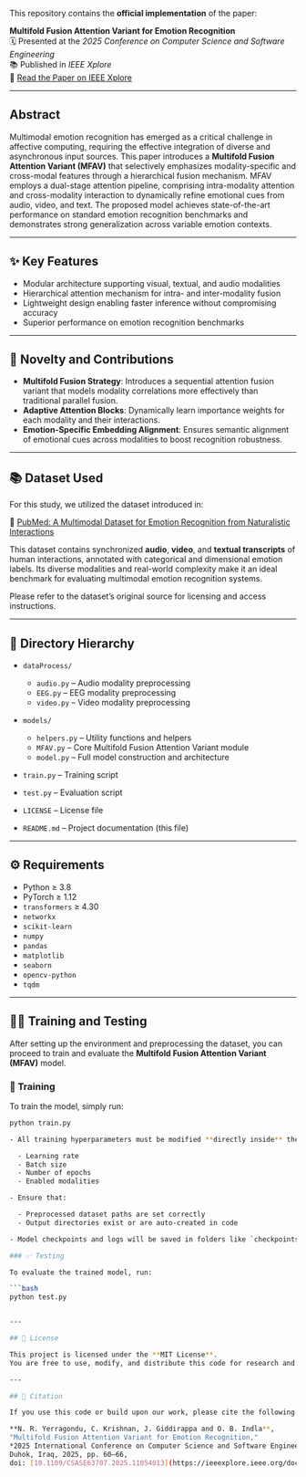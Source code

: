 This repository contains the **official implementation** of the paper:

**Multifold Fusion Attention Variant for Emotion Recognition**  
🗓 Presented at the *2025 Conference on Computer Science and Software Engineering*  
📚 Published in *IEEE Xplore*  
🔗 [Read the Paper on IEEE Xplore](https://ieeexplore.ieee.org/document/11054013)

---

## Abstract

Multimodal emotion recognition has emerged as a critical challenge in affective computing, requiring the effective integration of diverse and asynchronous input sources. This paper introduces a **Multifold Fusion Attention Variant (MFAV)** that selectively emphasizes modality-specific and cross-modal features through a hierarchical fusion mechanism. MFAV employs a dual-stage attention pipeline, comprising intra-modality attention and cross-modality interaction to dynamically refine emotional cues from audio, video, and text. The proposed model achieves state-of-the-art performance on standard emotion recognition benchmarks and demonstrates strong generalization across variable emotion contexts.

---

## ✨ Key Features

- Modular architecture supporting visual, textual, and audio modalities
- Hierarchical attention mechanism for intra- and inter-modality fusion
- Lightweight design enabling faster inference without compromising accuracy
- Superior performance on emotion recognition benchmarks

---

## 🚀 Novelty and Contributions

- **Multifold Fusion Strategy**: Introduces a sequential attention fusion variant that models modality correlations more effectively than traditional parallel fusion.
- **Adaptive Attention Blocks**: Dynamically learn importance weights for each modality and their interactions.
- **Emotion-Specific Embedding Alignment**: Ensures semantic alignment of emotional cues across modalities to boost recognition robustness.

---

## 📚 Dataset Used

For this study, we utilized the dataset introduced in:

🔗 [PubMed: A Multimodal Dataset for Emotion Recognition from Naturalistic Interactions](https://pubmed.ncbi.nlm.nih.gov/39300129/)

This dataset contains synchronized **audio**, **video**, and **textual transcripts** of human interactions, annotated with categorical and dimensional emotion labels. Its diverse modalities and real-world complexity make it an ideal benchmark for evaluating multimodal emotion recognition systems.

Please refer to the dataset’s original source for licensing and access instructions.

---

## 📂 Directory Hierarchy

- `dataProcess/`
  - `audio.py` – Audio modality preprocessing
  - `EEG.py` – EEG modality preprocessing
  - `video.py` – Video modality preprocessing

- `models/`
  - `helpers.py` – Utility functions and helpers
  - `MFAV.py` – Core Multifold Fusion Attention Variant module
  - `model.py` – Full model construction and architecture

- `train.py` – Training script  
- `test.py` – Evaluation script  
- `LICENSE` – License file  
- `README.md` – Project documentation (this file)

---

## ⚙️ Requirements

- Python ≥ 3.8
- PyTorch ≥ 1.12
- `transformers` ≥ 4.30
- `networkx`
- `scikit-learn`
- `numpy`
- `pandas`
- `matplotlib`
- `seaborn`
- `opencv-python`
- `tqdm`

---

## 🏋️‍♀️ Training and Testing

After setting up the environment and preprocessing the dataset, you can proceed to train and evaluate the **Multifold Fusion Attention Variant (MFAV)** model.

### 🔁 Training

To train the model, simply run:

```bash
python train.py

- All training hyperparameters must be modified **directly inside** the `train.py` file:

  - Learning rate  
  - Batch size  
  - Number of epochs  
  - Enabled modalities  

- Ensure that:

  - Preprocessed dataset paths are set correctly  
  - Output directories exist or are auto-created in code  

- Model checkpoints and logs will be saved in folders like `checkpoints/` or `outputs/`.

### ✅ Testing

To evaluate the trained model, run:

```bash
python test.py


---

## 📝 License

This project is licensed under the **MIT License**.  
You are free to use, modify, and distribute this code for research and educational purposes.

---

## 📌 Citation

If you use this code or build upon our work, please cite the following:

**N. R. Yerragondu, C. Krishnan, J. Giddirappa and O. B. Indla**,  
"Multifold Fusion Attention Variant for Emotion Recognition,"  
*2025 International Conference on Computer Science and Software Engineering (CSASE)*,  
Duhok, Iraq, 2025, pp. 60–66,  
doi: [10.1109/CSASE63707.2025.11054013](https://ieeexplore.ieee.org/document/11054013)

